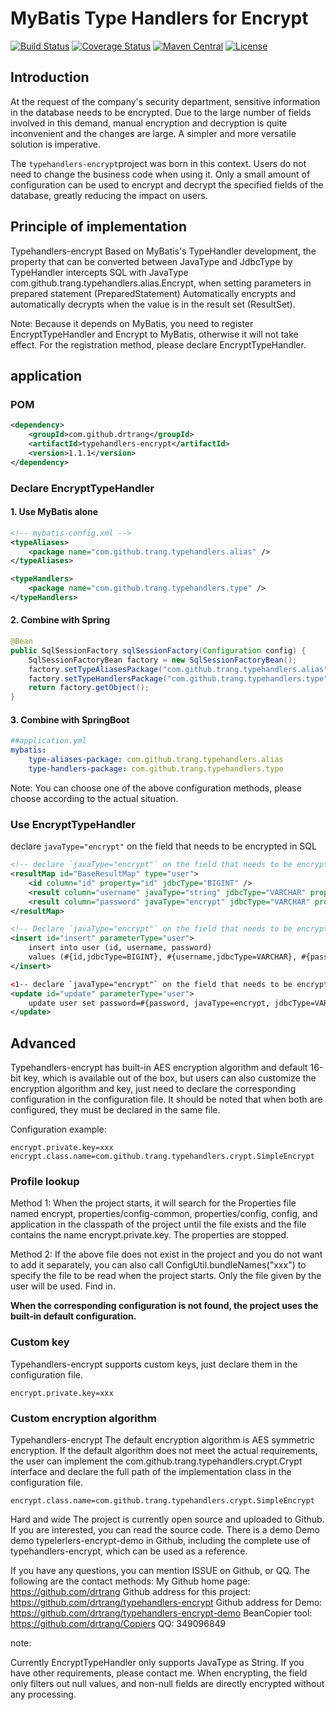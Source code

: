 # MyBatis Type Handlers for Encrypt

[![Build Status](https://www.travis-ci.org/drtrang/typehandlers-encrypt.svg?branch=master)](https://www.travis-ci.org/drtrang/typehandlers-encrypt)
[![Coverage Status](https://coveralls.io/repos/github/drtrang/typehandlers-encrypt/badge.svg?branch=master)](https://coveralls.io/github/drtrang/typehandlers-encrypt?branch=master)
[![Maven Central](https://maven-badges.herokuapp.com/maven-central/com.github.drtrang/typehandlers-encrypt/badge.svg)](https://maven-badges.herokuapp.com/maven-central/com.github.drtrang/typehandlers-encrypt)
[![License](http://img.shields.io/badge/license-apache%202-brightgreen.svg)](https://github.com/drtrang/typehandlers-encrypt/blob/master/LICENSE)

## Introduction
At the request of the company's security department, sensitive information in the database needs to be encrypted. Due to the large number of fields involved in this demand, manual encryption and decryption is quite inconvenient and the changes are large. A simpler and more versatile solution is imperative.

The `typehandlers-encrypt`project was born in this context. Users do not need to change the business code when using it. Only a small amount of configuration can be used to encrypt and decrypt the specified fields of the database, greatly reducing the impact on users.


## Principle of implementation

Typehandlers-encrypt Based on MyBatis's TypeHandler development, the property that can be converted between JavaType and JdbcType by TypeHandler intercepts SQL with JavaType com.github.trang.typehandlers.alias.Encrypt, when setting parameters in prepared statement (PreparedStatement) Automatically encrypts and automatically decrypts when the value is in the result set (ResultSet).

Note: Because it depends on MyBatis, you need to register EncryptTypeHandler and Encrypt to MyBatis, otherwise it will not take effect. For the registration method, please declare EncryptTypeHandler.

## application
### POM
```xml
<dependency>
    <groupId>com.github.drtrang</groupId>
    <artifactId>typehandlers-encrypt</artifactId>
    <version>1.1.1</version>
</dependency>
```

### Declare EncryptTypeHandler
#### 1. Use MyBatis alone
```xml
<!-- mybatis-config.xml -->
<typeAliases>
    <package name="com.github.trang.typehandlers.alias" />
</typeAliases>

<typeHandlers>
    <package name="com.github.trang.typehandlers.type" />
</typeHandlers>
```

#### 2. Combine with Spring
```java
@Bean
public SqlSessionFactory sqlSessionFactory(Configuration config) {
    SqlSessionFactoryBean factory = new SqlSessionFactoryBean();
    factory.setTypeAliasesPackage("com.github.trang.typehandlers.alias");
    factory.setTypeHandlersPackage("com.github.trang.typehandlers.type");
    return factory.getObject();
}
```

#### 3. Combine with SpringBoot
```yaml
##application.yml
mybatis:
    type-aliases-package: com.github.trang.typehandlers.alias
    type-handlers-package: com.github.trang.typehandlers.type
```

Note: You can choose one of the above configuration methods, please choose according to the actual situation.

### Use EncryptTypeHandler


declare `javaType="encrypt"` on the field that needs to be encrypted in SQL

```xml
<!-- declare `javaType="encrypt"` on the field that needs to be encrypted in resultMap or SQL -->
<resultMap id="BaseResultMap" type="user">
    <id column="id" property="id" jdbcType="BIGINT" />
    <result column="username" javaType="string" jdbcType="VARCHAR" property="username" />
    <result column="password" javaType="encrypt" jdbcType="VARCHAR" property="password" />
</resultMap>

<!-- Declare `javaType="encrypt"` on the field that needs to be encrypted in SQL -->
<insert id="insert" parameterType="user">
    insert into user (id, username, password)
    values (#{id,jdbcType=BIGINT}, #{username,jdbcType=VARCHAR}, #{password, javaType=encrypt, jdbcType=VARCHAR})
</insert>

<1-- declare `javaType="encrypt"` on the field that needs to be encrypted in SQL -->
<update id="update" parameterType="user">
    update user set password=#{password, javaType=encrypt, jdbcType=VARCHAR} where id=#{id}
</update>
```


## Advanced
Typehandlers-encrypt has built-in AES encryption algorithm and default 16-bit key, which is available out of the box, but users can also customize the encryption algorithm and key, just need to declare the corresponding configuration in the configuration file. It should be noted that when both are configured, they must be declared in the same file.

Configuration example:

```properties
encrypt.private.key=xxx
encrypt.class.name=com.github.trang.typehandlers.crypt.SimpleEncrypt
```

### Profile lookup
Method 1: When the project starts, it will search for the Properties file named encrypt, properties/config-common, properties/config, config, and application in the classpath of the project until the file exists and the file contains the name encrypt.private.key. The properties are stopped.

Method 2: If the above file does not exist in the project and you do not want to add it separately, you can also call ConfigUtil.bundleNames("xxx") to specify the file to be read when the project starts. Only the file given by the user will be used. Find in.

**When the corresponding configuration is not found, the project uses the built-in default configuration.**

### Custom key
Typehandlers-encrypt supports custom keys, just declare them in the configuration file.
```properties
encrypt.private.key=xxx
```

### Custom encryption algorithm
Typehandlers-encrypt The default encryption algorithm is AES symmetric encryption. If the default algorithm does not meet the actual requirements, the user can implement the com.github.trang.typehandlers.crypt.Crypt interface and declare the full path of the implementation class in the configuration file.
```properties
encrypt.class.name=com.github.trang.typehandlers.crypt.SimpleEncrypt
```

Hard and wide
The project is currently open source and uploaded to Github. If you are interested, you can read the source code. There is a demo Demo demo typelerlers-encrypt-demo in Github, including the complete use of typehandlers-encrypt, which can be used as a reference.

If you have any questions, you can mention ISSUE on Github, or QQ. The following are the contact methods:
My Github home page: https://github.com/drtrang
Github address for this project: https://github.com/drtrang/typehandlers-encrypt
Github address for Demo: https://github.com/drtrang/typehandlers-encrypt-demo
BeanCopier tool: https://github.com/drtrang/Copiers
QQ: 349096849

note:

Currently EncryptTypeHandler only supports JavaType as String. If you have other requirements, please contact me.
When encrypting, the field only filters out null values, and non-null fields are directly encrypted without any processing.
